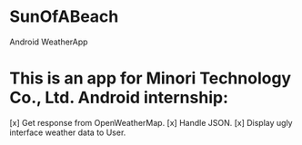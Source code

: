 # SunOfABeach
Android WeatherApp

# This is an app for Minori Technology Co., Ltd. Android internship:
[x] Get response from OpenWeatherMap.
[x] Handle JSON.
[x] Display ugly interface weather data to User.
